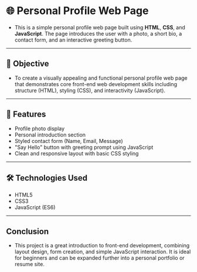# 🌐 Personal Profile Web Page

- This is a simple personal profile web page built using **HTML**, **CSS**, and **JavaScript**. The page introduces the user with a photo, a short bio, a contact form, and an interactive greeting button.

---

## 🎯 Objective

- To create a visually appealing and functional personal profile web page that demonstrates core front-end web development skills including structure (HTML), styling (CSS), and interactivity (JavaScript).

---

## 📄 Features

- Profile photo display
- Personal introduction section
- Styled contact form (Name, Email, Message)
- "Say Hello" button with greeting prompt using JavaScript
- Clean and responsive layout with basic CSS styling

---

## 🛠️ Technologies Used

- HTML5
- CSS3
- JavaScript (ES6)

---

## Conclusion
- This project is a great introduction to front-end development, combining layout design, form creation, and simple JavaScript interaction. It is ideal for beginners and can be expanded further into a personal portfolio or resume site.

